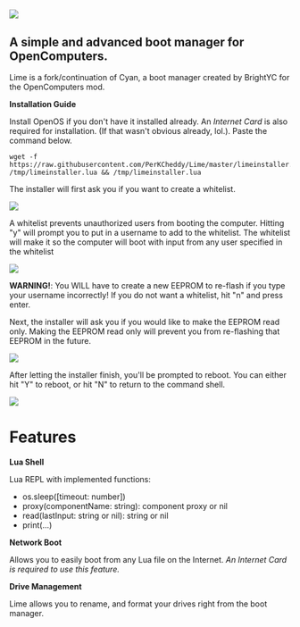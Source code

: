 # ![](https://cheddy.neocities.org/lime/limesmall.png)
## A simple and advanced boot manager for OpenComputers.

Lime is a fork/continuation of Cyan, a boot manager created by BrightYC for the OpenComputers mod.

**Installation Guide**

Install OpenOS if you don't have it installed already. An *Internet Card* is also required for installation. (If that wasn't obvious already, lol.). Paste the command below.

```
wget -f https://raw.githubusercontent.com/PerKCheddy/Lime/master/limeinstaller.lua /tmp/limeinstaller.lua && /tmp/limeinstaller.lua
```
The installer will first ask you if you want to create a whitelist. 

![](https://cheddy.neocities.org/lime/whitelist.png)

A whitelist prevents unauthorized users from booting the computer. Hitting "y" will prompt you to put in a username to add to the whitelist. The whitelist will make it so the computer will boot with input from any user specified in the whitelist

![](https://cheddy.neocities.org/lime/whitelist2.png)

**WARNING!**: You WILL have to create a new EEPROM to re-flash if you type your username incorrectly! If you do not want a whitelist, hit "n" and press enter.

Next, the installer will ask you if you would like to make the EEPROM read only. Making the EEPROM read only will prevent you from re-flashing that EEPROM in the future.

![](https://cheddy.neocities.org/lime/readonly.png)

After letting the installer finish, you'll be prompted to reboot. You can either hit "Y" to reboot, or hit "N" to return to the command shell.

![](https://cheddy.neocities.org/lime/reboot.png)

# Features

**Lua Shell**

Lua REPL with implemented functions:

* os.sleep([timeout: number])
* proxy(componentName: string): component proxy or nil
* read(lastInput: string or nil): string or nil
* print(...)

**Network Boot**

Allows you to easily boot from any Lua file on the Internet. *An Internet Card is required to use this feature.*

**Drive Management**

Lime allows you to rename, and format your drives right from the boot manager.
